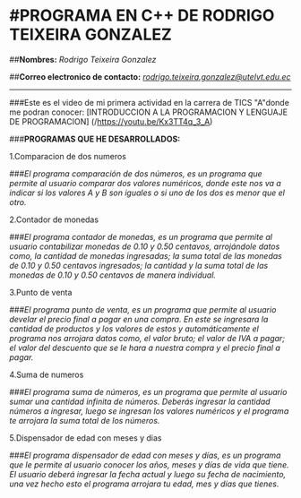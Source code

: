 #**PROGRAMA EN C++ DE RODRIGO TEIXEIRA GONZALEZ**
==================================================================

##**Nombres:** *Rodrigo Teixeira Gonzalez*

##**Correo electronico de contacto:** *rodrigo.teixeira.gonzalez@utelvt.edu.ec*
__________________________________________________________________

###Este es el video de mi primera actividad en la carrera de TICS "A"donde me podran conocer: [INTRODUCCION A LA PROGRAMACION Y LENGUAJE DE PROGRAMACION] (/https://youtu.be/Kx3TT4q_3_A)

###**PROGRAMAS QUE HE  DESARROLLADOS:**

1.Comparacion de dos numeros

###*El programa comparación de dos números, es un programa que permite al usuario comparar dos valores numéricos, donde este nos va a indicar si los valores A y B son iguales o si uno de los dos es menor que el otro.*

2.Contador de monedas

###*El programa contador de monedas, es un programa que permite al usuario contabilizar monedas de 0.10 y 0.50 centavos, arrojándole datos como, la cantidad de monedas ingresadas; la suma total de las monedas de 0.10 y 0.50 centavos ingresados; la cantidad y la suma total de las monedas de 0.10 y 0.50 centavos de manera individual.*

3.Punto de venta

###*El programa punto de venta, es un programa que permite al usuario develar el precio final a pagar en una compra. En este se ingresara la cantidad de productos y los valores de estos y automáticamente el programa nos arrojara datos como, el valor bruto; el valor de IVA a pagar; el valor del descuento que se le hara a nuestra compra y el precio final a pagar.*

4.Suma de numeros

###*El programa suma de números, es un programa que permite al usuario sumar una cantidad infinita de números. Deberás ingresar la cantidad números a ingresar, luego se ingresan los valores numéricos y el programa te arrojara la suma total de los números.*

5.Dispensador de edad con meses y dias

###*El programa dispensador de edad con meses y días, es un programa que le permite al usuario conocer los años, meses y días de vida que tiene. El usuario deberá ingresar la fecha actual y luego su fecha de nacimiento, una vez hecho esto el programa arrojara tu edad, mes y días que tienes.*






